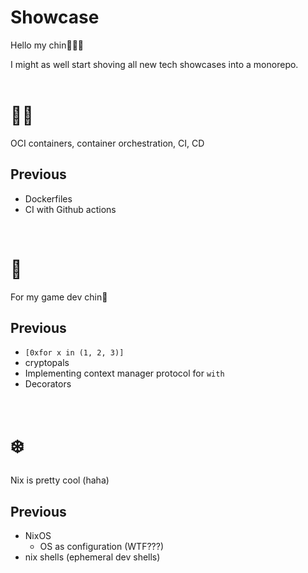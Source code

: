 # Showcase
Hello my chin🪿🪿🪿

I might as well start shoving all new tech showcases into a monorepo.  
<br>

# 🫛🐋
OCI containers, container orchestration, CI, CD

## Previous
- Dockerfiles
- CI with Github actions

<br>

# 🐍
For my game dev chin🪿

## Previous
- `[0xfor x in (1, 2, 3)]`
- cryptopals
- Implementing context manager protocol for `with`
- Decorators

<br>

# ❄️
Nix is pretty cool (haha)

## Previous
- NixOS
    - OS as configuration (WTF???)
- nix shells (ephemeral dev shells)
